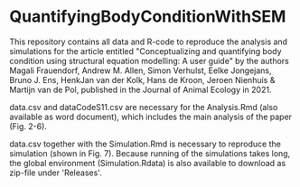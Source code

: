 # QuantifyingBodyConditionWithSEM
This repository contains all data and R-code to reproduce the analysis and simulations for the article entitled "Conceptualizing and quantifying body condition using structural equation modelling: A user guide" by the authors Magali Frauendorf, Andrew M. Allen, Simon Verhulst, Eelke Jongejans, Bruno J. Ens, HenkJan van der Kolk, Hans de Kroon, Jeroen Nienhuis & Martijn van de Pol, published in the Journal of Animal Ecology in 2021.

data.csv and dataCodeS11.csv are necessary for the Analysis.Rmd (also available as word document), which includes the main analysis of the paper (Fig. 2-6). 

data.csv together with the Simulation.Rmd is necessary to reproduce the simulation (shown in Fig. 7). Because running of the simulations takes long, the global environment (Simulation.Rdata) is also available to download as zip-file under 'Releases'. 
